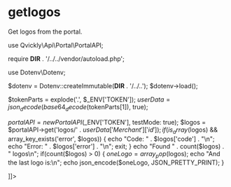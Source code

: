 # getlogos

<include from="Snippets-PortalAPI.md" element-id="snippet-header" />

Get logos from the portal.

<tabs>
<tab title="%code-php%"> 
<code-block lang="php">
<![CDATA[
<?php
declare(strict_types=1);

use Qvickly\Api\Portal\PortalAPI;

require __DIR__ . '/../../vendor/autoload.php';

use Dotenv\Dotenv;

$dotenv = Dotenv::createImmutable(__DIR__ . '/../..');
$dotenv->load();

$tokenParts = explode('.', $_ENV['TOKEN']);
$userData = json_decode(base64_decode($tokenParts[1]), true);

$portalAPI = new PortalAPI($_ENV['TOKEN'], testMode: true);
$logos = $portalAPI->get('logos/' . $userData['Merchant']['id']);
if(is_array($logos) && array_key_exists('error', $logos)) {
    echo "Code: " . $logos['code'] . "\n";
    echo "Error: " . $logos['error'] . "\n";
    exit;
}
echo "Found " . count($logos) . " logos\n";
if(count($logos) > 0) {
    $oneLogo = array_pop($logos);
    echo "And the last logo is:\n";
    echo json_encode($oneLogo, JSON_PRETTY_PRINT);
}



]]>
</code-block>

<include from="Snippets-PHP-Module.md" element-id="snippet-composer-require" />

</tab>

</tabs>